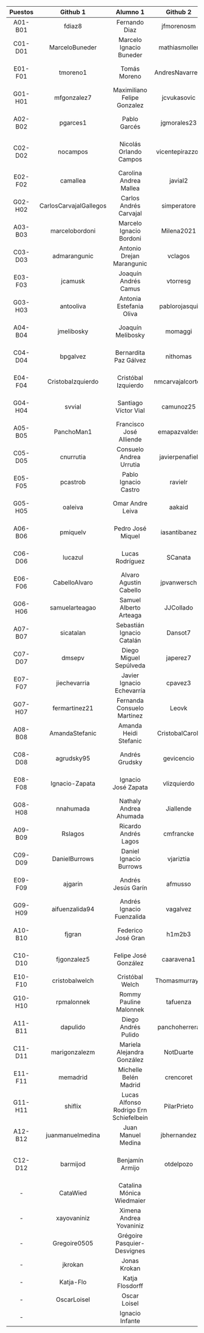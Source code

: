 | Puestos | Github 1 | Alumno 1 | Github 2 | Alumno 2 |
|:-------:|:--------------:|:---------------:|:---------------:|:---------------:|
| A01-B01 | fdiaz8 | Fernando Diaz | jfmorenosm | Joaquín Moreno |
| C01-D01 | MarceloBuneder | Marcelo Ignacio Buneder | mathiasmoller | Mathias Andrés Moller |
| E01-F01 | tmoreno1 | Tomás Moreno | AndresNavarrete | Andrés Ignacio Navarrete |
| G01-H01 | mfgonzalez7 | Maximiliano Felipe Gonzalez | jcvukasovic | Javiera Cristina Vukasovic |
| A02-B02 | pgarces1 | Pablo Garcés | jgmorales23 | Javier Ignacio Morales |
| C02-D02 | nocampos | Nicolás Orlando Campos | vicentepirazzoli | Vicente Tomas Jose Pirazzoli |
| E02-F02 | camallea | Carolina Andrea Mallea | javial2 | José Antonio Vial |
| G02-H02 | CarlosCarvajalGallegos | Carlos Andrés Carvajal | simperatore | Sebastián Imperatore |
| A03-B03 | marcelobordoni | Marcelo Ignacio Bordoni | Milena2021 | Milena Sofía González |
| C03-D03 | admarangunic | Antonio Drejan Marangunic | vclagos | Valentina Clio Lagos |
| E03-F03 | jcamusk | Joaquín Andrés Camus | vtorresg | Vicente Javier Torres |
| G03-H03 | antooliva | Antonia Estefania Oliva | pablorojasqui | Pablo Andrés Rojas |
| A04-B04 | jmelibosky | Joaquín Melibosky | momaggi | Macarena Sofia Maggi |
| C04-D04 | bpgalvez | Bernardita Paz Gálvez | nithomas | Nicolas Ignacio Thomas |
| E04-F04 | CristobaIzquierdo | Cristóbal Izquierdo | nmcarvajalcortes | Nicolás Mauricio Carvajal |
| G04-H04 | svvial | Santiago Víctor Vial | camunoz25 | Carlos Andrés Muñoz |
| A05-B05 | PanchoMan1 | Francisco José Alliende | emapazvaldes | Ema Paz Valdés |
| C05-D05 | cnurrutia | Consuelo Andrea Urrutia | javierpenafiel | Javier Ignacio Peñafiel |
| E05-F05 | pcastrob | Pablo Ignacio Castro | ravielr | Rodrigo Andrés Viel |
| G05-H05 | oaleiva | Omar Andre Leiva | aakaid | Alejandro Antonio Kaid |
| A06-B06 | pmiquelv | Pedro José Miquel | iasantibanez | Ivan Alejandro Santibañez |
| C06-D06 | lucazul | Lucas Rodríguez | SCanata | Stefano Antonio Canata |
| E06-F06 | CabelloAlvaro | Alvaro Agustin Cabello | jpvanwersch | Juan Pablo Van Wersch |
| G06-H06 | samuelarteagao | Samuel Alberto Arteaga | JJCollado | Juan Jose Collado |
| A07-B07 | sicatalan | Sebastián Ignacio Catalán | Dansot7 | Daniel Eduardo Soto |
| C07-D07 | dmsepv | Diego Miguel Sepúlveda | japerez7 | José Antonio Pérez |
| E07-F07 | jiechevarria | Javier Ignacio Echevarría | cpavez3 | Cristóbal Pavez |
| G07-H07 | fermartinez21 | Fernanda Consuelo Martinez | Leovk | Leonel Esteban Venegas |
| A08-B08 | AmandaStefanic | Amanda Heidi Stefanic | CristobalCaroF | Cristóbal Andrés Caro |
| C08-D08 | agrudsky95 | Andrés Grudsky | gevicencio | Gonzalo Eduardo Vicencio |
| E08-F08 | Ignacio-Zapata | Ignacio José Zapata | vlizquierdo | Vicente Luis Izquierdo |
| G08-H08 | nnahumada | Nathaly Andrea Ahumada | Jiallende | Juan Ignacio Allende |
| A09-B09 | Rslagos | Ricardo Andrés Lagos | cmfrancke | Cristóbal Manuel Francke |
| C09-D09 | DanielBurrows | Daniel Ignacio Burrows | vjariztia | Vicente Jose Ariztia |
| E09-F09 | ajgarin | Andrés Jesús Garín | afmusso | Andrés Felipe Musso |
| G09-H09 | aifuenzalida94 | Andrés Ignacio Fuenzalida | vagalvez | Víctor Andrés Gálvez |
| A10-B10 | fjgran | Federico José Gran | h1m2b3 | Hugo Pablo Montes |
| C10-D10 | fjgonzalez5 | Felipe José González | caaravena1 | Cristobal Andres Aravena |
| E10-F10 | cristobalwelch | Cristóbal Welch | Thomasmurrayh | Thomas Murray |
| G10-H10 | rpmalonnek | Rommy Pauline Malonnek | tafuenza | Tomás Andrés Fuenzalida |
| A11-B11 | dapulido | Diego Andrés Pulido | panchoherrera | Francisco Javier Herrera |
| C11-D11 | marigonzalezm | Mariela Alejandra González | NotDuarte | Carlos Javier Duarte |
| E11-F11 | memadrid | Michelle Belén Madrid | crencoret | Cristián Rencoret |
| G11-H11 | shiflix | Lucas Alfonso Rodrigo Ern Schiefelbein | PilarPrieto | María Del Pilar Prieto |
| A12-B12 | juanmanuelmedina | Juan Manuel Medina | jbhernandez | Joaquin Alberto Hernandez |
| C12-D12 | barmijod | Benjamín Armijo | otdelpozo | Oscar Tomás Alberto Del Pozo |
| - | CataWied | Catalina Mónica Wiedmaier |  |  |
| - | xayovaniniz | Ximena Andrea Yovaniniz |  |  |
| - | Gregoire0505 | Grégoire Pasquier-Desvignes |  |  |
| - | jkrokan | Jonas Krokan |  |  |
| - | Katja-Flo | Katja Flosdorff |  |  |
| - | OscarLoisel | Oscar Loisel |  |  |
| - |  | Ignacio Infante |  |  |
